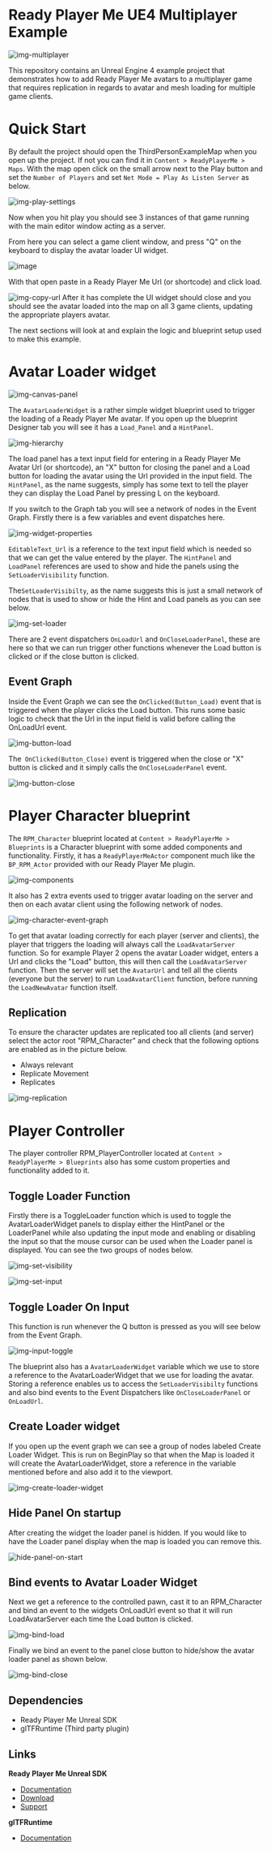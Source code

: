 # Ready Player Me UE4 Multiplayer Example

![img-multiplayer](https://user-images.githubusercontent.com/7085672/164045214-41aebb0a-671f-4dd4-b62b-9ba783819372.png)

This repository contains an Unreal Engine 4 example project that demonstrates how to add Ready Player Me avatars to a multiplayer game that requires replication in regards to avatar and mesh loading for multiple game clients.

# Quick Start

By default the project should open the ThirdPersonExampleMap when you open up the project. If not you can find it in `Content > ReadyPlayerMe > Maps`. With the map open click on the small arrow next to the Play button and set the `Number of Players` and set `Net Mode = Play As Listen Server` as below.

![img-play-settings](https://user-images.githubusercontent.com/7085672/164045622-92d4efa3-a9d1-4a95-9ea2-fe7286e22585.png)

Now when you hit play you should see 3 instances of that game running with the main editor window acting as a server.

From here you can select a game client window, and press "Q" on the keyboard to display the avatar loader UI widget.

![image](https://user-images.githubusercontent.com/7085672/164045907-2ea13f81-8124-464f-819d-ff4482bea6e9.png)

With that open paste in a Ready Player Me Url (or shortcode) and click load. 

![img-copy-url](https://user-images.githubusercontent.com/7085672/164046060-115a00ce-6759-444e-b4cc-467972d2d1e7.png)
After it has complete the UI widget should close and you should see the avatar loaded into the map on all 3 game clients, updating the appropriate players avatar.

The next sections will look at and explain the logic and blueprint setup used to make this example.

# Avatar Loader widget

![img-canvas-panel](https://user-images.githubusercontent.com/7085672/164046596-12ea1285-2936-40d0-bc38-c1d1e8c2f31f.png)

The `AvatarLoaderWidget` is a rather simple widget blueprint used to trigger the loading of a Ready Player Me avatar. If you open up the blueprint Designer tab you will see it has a `Load_Panel` and a `HintPanel`. 

![img-hierarchy](https://user-images.githubusercontent.com/7085672/164046632-d3fb352f-2ecc-4be3-aa05-b2e73341716c.png)

The load panel has a text input field for entering in a Ready Player Me Avatar Url (or shortcode), an "X" button for closing the panel and a Load button for loading the avatar using the Url provided in the input field.
The `HintPanel`, as the name suggests, simply has some text to tell the player they can display the Load Panel by pressing L on the keyboard.

If you switch to the Graph tab you will see a network of nodes in the Event Graph. Firstly there is a few variables and event dispatches here.

![img-widget-properties](https://user-images.githubusercontent.com/7085672/164046959-b68ca721-c66e-4465-b17c-beb060c55743.png)

`EditableText_Url` is a reference to the text input field which is needed so that we can get the value entered by the player.
The `HintPanel` and `LoadPanel` references are used to show and hide the panels using the `SetLoaderVisibility` function.

The`SetLoaderVisibilty`, as the name suggests this is just a small network of nodes that is used to show or hide the Hint and Load panels as you can see below.
 
 ![img-set-loader](https://user-images.githubusercontent.com/7085672/164048021-f6d7a890-7500-44c3-b3e9-ac5cc6d894eb.png)

There are 2 event dispatchers `OnLoadUrl` and `OnCloseLoaderPanel`, these are here so that we can run trigger other functions whenever the Load button is clicked or if the close button is clicked.

## Event Graph 

 Inside the Event Graph we can see the `OnClicked(Button_Load)` event that is triggered when the player clicks the Load button. This runs some basic logic to check that the Url in the input field is valid before calling the OnLoadUrl event.
 
 ![img-button-load](https://user-images.githubusercontent.com/7085672/164052960-807956c7-a078-4819-a6b8-194d168df845.png)

 The` OnClicked(Button_Close)` event is triggered when the close or "X" button is clicked and it simply calls the `OnCloseLoaderPanel` event.
 
 ![img-button-close](https://user-images.githubusercontent.com/7085672/164047910-379406a6-e65f-4718-af5a-83316f5e2e77.png)

 # Player Character blueprint

 The `RPM_Character` blueprint located at `Content > ReadyPlayerMe > Blueprints` is a Character blueprint with some added components and functionality. Firstly, it has a `ReadyPlayerMeActor` component much like the `BP_RPM_Actor` provided with our Ready Player Me plugin.

![img-components](https://user-images.githubusercontent.com/7085672/164048675-520671a4-22c9-47d6-bdf4-6f156f424239.png)

 It also has 2 extra events used to trigger avatar loading on the server and then on each avatar client using the following network of nodes.
 
![img-character-event-graph](https://user-images.githubusercontent.com/7085672/164048749-4278f4bd-5011-4fe3-b210-e993460a73a0.png)

 To get that avatar loading correctly for each player (server and clients), the player that triggers the loading will always call the `LoadAvatarServer` function. So for example Player 2 opens the avatar Loader widget, enters a Url and clicks the "Load" button, this will then call the `LoadAvatarServer` function. Then the server will set the `AvatarUrl` and tell all the clients (everyone but the server) to run `LoadAvatarClient` function, before running the `LoadNewAvatar` function itself.
 
 ## Replication

 To ensure the character updates are replicated too all clients (and server) select the actor root "RPM_Character" and check that the following options are enabled as in the picture below. 
- Always relevant
- Replicate Movement
- Replicates

![img-replication](https://user-images.githubusercontent.com/7085672/164052398-49531d1e-9d02-49ae-a772-5bb5e6e1e071.png)

 # Player Controller

 The player controller RPM_PlayerController located at `Content > ReadyPlayerMe > Blueprints` also has some custom properties and functionality added to it.
 
 ## Toggle Loader Function 
 Firstly there is a ToggleLoader function which is used to toggle the AvatarLoaderWidget panels to display either the HintPanel or the LoaderPanel while also updating the input mode and enabling or disabling the input so that the mouse cursor can be used when the Loader panel is displayed. You can see the two groups of nodes below.
 
 ![img-set-visibility](https://user-images.githubusercontent.com/7085672/164051612-412c2bfe-cda9-49dc-a617-1e50c184ced0.png)

 ![img-set-input](https://user-images.githubusercontent.com/7085672/164051629-6e36ace7-733e-45b2-a94d-9098de25c652.png)

  ## Toggle Loader On Input
 This function is run whenever the Q button is pressed as you will see below from the Event Graph.
 
![img-input-toggle](https://user-images.githubusercontent.com/7085672/164051035-4c3b5d57-17e0-475f-8251-1298b11ac728.png)

 The blueprint also has a `AvatarLoaderWidget` variable which we use to store a reference to the AvatarLoaderWidget that we use for loading the avatar. Storing a reference enables us to access the `SetLoaderVisibilty` functions and also bind events to the Event Dispatchers like `OnCloseLoaderPanel` or `OnLoadUrl`.

 ## Create Loader widget
 If you open up the event graph we can see a group of nodes labeled Create Loader Widget. This is run on BeginPlay so that when the Map is loaded it will create the AvatarLoaderWidget, store a reference in the variable mentioned before and also add it to the viewport.
 
![img-create-loader-widget](https://user-images.githubusercontent.com/7085672/164050999-4ad45722-15ad-432f-a65f-5256ba9c27a4.png)

 ## Hide Panel On startup
After creating the widget the loader panel is hidden. If you would like to have the Loader panel display when the map is loaded you can remove this.

![hide-panel-on-start](https://user-images.githubusercontent.com/7085672/164051193-93dcd30a-47db-46b9-ac71-c4bb483926a3.png)

 ## Bind events to Avatar Loader Widget
 Next we get a reference to the controlled pawn, cast it to an RPM_Character and bind an event to the widgets OnLoadUrl event so that it will run LoadAvatarServer each time the Load button is clicked.
 
![img-bind-load](https://user-images.githubusercontent.com/7085672/164051099-0ec1c1f1-86fe-4c5c-b9ea-d9aae163f1f4.png)

 Finally we bind an event to the panel close button to hide/show the avatar loader panel as shown below.
 
![img-bind-close](https://user-images.githubusercontent.com/7085672/164051116-e94acdeb-5c80-4519-bf2b-524f6ab7a02e.png)

## Dependencies
- Ready Player Me Unreal SDK 
- glTFRuntime (Third party plugin)

## Links
**Ready Player Me Unreal SDK**
- [Documentation](https://docs.readyplayer.me/ready-player-me/integration-guides/unreal-engine-4)
- [Download](https://docs.readyplayer.me/ready-player-me/integration-guides/unreal-engine-4/unreal-plugin-download)
- [Support](https://docs.readyplayer.me/ready-player-me/integration-guides/unreal-engine-4/troubleshooting)

**glTFRuntime**
- [Documentation](https://github.com/rdeioris/glTFRuntime-docs/blob/master/README.md)
 


